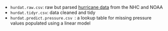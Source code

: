
* `hurdat.raw.csv`: raw but parsed [hurricane data](http://www.nhc.noaa.gov/data/#hurdat) from the NHC and NOAA
* `hurdat.tidyr.csv`: data cleaned and tidy
* `hurdat.predict.pressure.csv `: a lookup table for missing pressure values populated using a linear model
